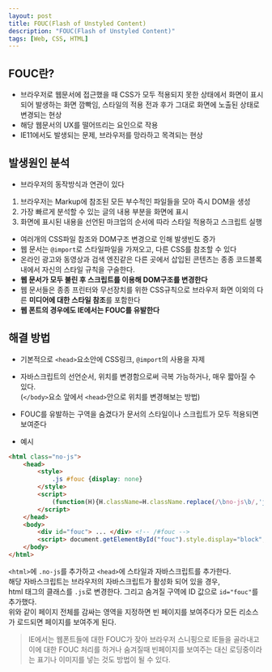 ```yaml
---
layout: post
title: FOUC(Flash of Unstyled Content)
description: "FOUC(Flash of Unstyled Content)"
tags: [Web, CSS, HTML]
---
```

## FOUC란?
- 브라우저로 웹문서에 접근했을 때 CSS가 모두 적용되지 못한 상태에서 화면이 표시되어 발생하는 화면 깜빡임, 스타일의 적용 전과 후가 그대로 화면에 노출된 상태로 변경되는 현상
- 해당 웹문서의 UX를 떨어뜨리는 요인으로 작용
- IE11에서도 발생되는 문제, 브라우저를 망라하고 목격되는 현상

## 발생원인 분석
- 브라우저의 동작방식과 연관이 있다  

1. 브라우저는 Markup에 참조된 모든 부수적인 파일들을 모아 즉시 DOM을 생성
2. 가장 빠르게 분석할 수 있는 글의 내용 부분을 화면에 표시
3. 화면에 표시된 내용을 선언된 마크업의 순서에 따라 스타일 적용하고 스크립트 실행  

- 여러개의 CSS파일 참조와 DOM구조 변경으로 인해 발생빈도 증가
- 웹 문서는 `@import`로 스타일파일을 가져오고, 다른 CSS를 참조할 수 있다
- 온라인 광고와 동영상과 검색 엔진같은 다른 곳에서 삽입된 콘텐츠는 종종 코드블록 내에서 자신의 스타일 규칙을 구술한다.
- **웹 문서가 모두 불린 후 스크립트를 이용해 DOM구조를 변경한다**
- 웹 문서들은 종종 프린터와 무선장치를 위한 CSS규칙으로 브라우저 화면 이외의 다른 **미디어에 대한 스타일 참조**를 포함한다
- **웹 폰트의 경우에도 IE에서는 FOUC를 유발한다**

## 해결 방법
- 기본적으로 `<head>`요소안에 CSS링크, `@import`의 사용을 자제
- 자바스크립트의 선언순서, 위치를 변경함으로써 극복 가능하거나, 매우 짧아질 수 있다.  
(`</body>`요소 앞에서 `<head>`안으로 위치를 변경해보는 방법)
- FOUC를 유발하는 구역을 숨겼다가 문서의 스타일이나 스크립트가 모두 적용되면 보여준다

- 예시  

```html
<html class="no-js">
    <head>
        <style>
            .js #fouc {display: none}
        </style> 
        <script>
            (function(H){H.className=H.className.replace(/\bno-js\b/,'js')})(document.documentElement)
        </script>
    </head>
    <body>
        <div id="fouc"> ... </div> <!-- /#fouc --> 
        <script> document.getElementById("fouc").style.display="block"; </script>
    </body>
</html>
```

`<html>`에 `.no-js`를 추가하고 `<head>`에 스타일과 자바스크립트를 추가한다.  
해당 자바스크립트는 브라우저의 자바스크립트가 활성화 되어 있을 경우,  
html 태그의 클래스를 `.js`로 변경한다. 그리고 숨겨질 구역에 ID 값으로 `id="fouc"`를 추가했다.  
위와 같이 페이지 전체를 감싸는 영역을 지정하면 빈 페이지를 보여주다가 모든 리소스가 로드되면 페이지를 보여주게 된다.
> IE에서는 웹폰트들에 대한 FOUC가 잦아 브라우저 스니핑으로 IE들을 골라내고 이에 대한 FOUC 처리를 하거나 숨겨질때 빈페이지를 보여주는 대신 로딩중이라는 표기나 이미지를 넣는 것도 방법이 될 수 있다.